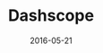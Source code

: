 ---
layout: site
title: "Dashscope"
date: 2016-05-21
categories: [community]
version: 1.2.25
major: 1
minor: 2
patch: 25
slug: dashscope
link: http://dashscope.tv/#/
submitter: lpolepeddi
permalink: /sites/:slug
---